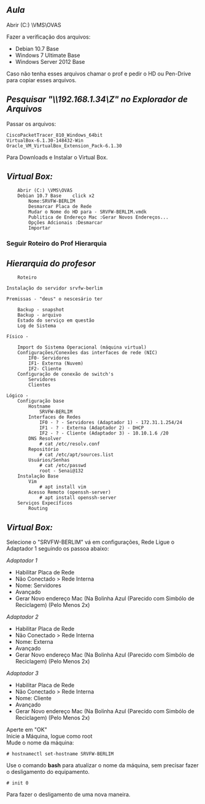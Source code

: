 ## *Aula*

Abrir (C:) \VMS\OVAS

Fazer a verificação dos arquivos:             

* Debian 10.7 Base
* Windows 7 Ultimate Base
* Windows Server 2012 Base
            
Caso não tenha esses arquivos chamar o prof e pedir o HD ou Pen-Drive para copiar esses arquivos.                  

## *Pesquisar "\\\192.168.1.34\Z" no Explorador de Arquivos*

Passar os arquivos:
```
CiscoPacketTracer_810_Windows_64bit
VirtualBox-6.1.30-148432-Win
Oracle_VM_VirtualBox_Extension_Pack-6.1.30
```
Para Downloads e Instalar o Virtual Box.              

## *Virtual Box:*
```
	Abrir (C:) \VMS\OVAS
	Debian 10.7 Base	click x2
		Nome:SRVFW-BERLIM 
		Desmarcar Placa de Rede 
		Mudar o Nome do HD para - SRVFW-BERLIM.vmdk
		Publitica de Endereço Mac :Gerar Novos Endereços...
		Opções Adcionais :Desmarcar 
		Importar
```
### Seguir Roteiro do Prof Hierarquia

## *Hierarquia do profesor*

``` 
	Roteiro

Instalação do servidor srvfw-berlim

Premissas - "deus" o nescesário ter
	
	Backup - snapshot
	Backup - arquivo
	Estado do serviço em questão
	Log de Sistema

Físico - 

	Import do Sistema Operacional (máquina virtual)
	Configurações/Conexões das interfaces de rede (NIC)
		IF0- Servidores
		IF1- Externa (Nuvem)
		IF2- Cliente
	Configuração de conexão de switch's
		Servidores
		Clientes

Lógico - 
	Configuração base
		Hostname
			SRVFW-BERLIM
		Interfaces de Redes
			IF0 - ? - Servidores (Adaptador 1) - 172.31.1.254/24
			IF1 - ? - Externa (Adaptador 2) - DHCP
			IF2 - ? - Cliente (Adaptador 3) - 10.10.1.6 /20
		DNS Resolver
			# cat /etc/resolv.conf
		Repositório
			# cat /etc/apt/sources.list
		Usuários/Senhas
			# cat /etc/passwd
			root - Senai@132
	Instalação Base
		Vim
			# apt install vim
		Acesso Remoto (openssh-server)
			# apt install openssh-server
	Serviços Expecíficos
		Routing
```
## *Virtual Box:*
Selecione o "SRVFW-BERLIM" vá em configurações, Rede Ligue o Adaptador 1 seguindo os passoa abaixo:           

*Adaptador 1*    

* Habilitar Placa de Rede
* Não Conectado > Rede Interna 
* Nome: Servidores
* Avançado
* Gerar Novo endereço Mac (Na Bolinha Azul (Parecido com Simbólo de Reciclagem) (Pelo Menos 2x)

*Adaptador 2*    

* Habilitar Placa de Rede
* Não Conectado > Rede Interna 
* Nome: Externa
* Avançado
* Gerar Novo endereço Mac (Na Bolinha Azul (Parecido com Simbólo de Reciclagem) (Pelo Menos 2x)

*Adaptador 3*    

* Habilitar Placa de Rede
* Não Conectado > Rede Interna 
* Nome: Cliente
* Avançado
* Gerar Novo endereço Mac (Na Bolinha Azul (Parecido com Simbólo de Reciclagem) (Pelo Menos 2x)

Aperte em "OK"       
Inicie a Máquina, logue como root      
Mude o nome da máquina:
~~~
# hostnamectl set-hostname SRVFW-BERLIM
~~~
Use o comando **bash** para atualizar o nome da máquina, sem precisar fazer o desligamento do equipamento.            
~~~
# init 0
~~~
Para fazer o desligamento  de uma nova maneira.
